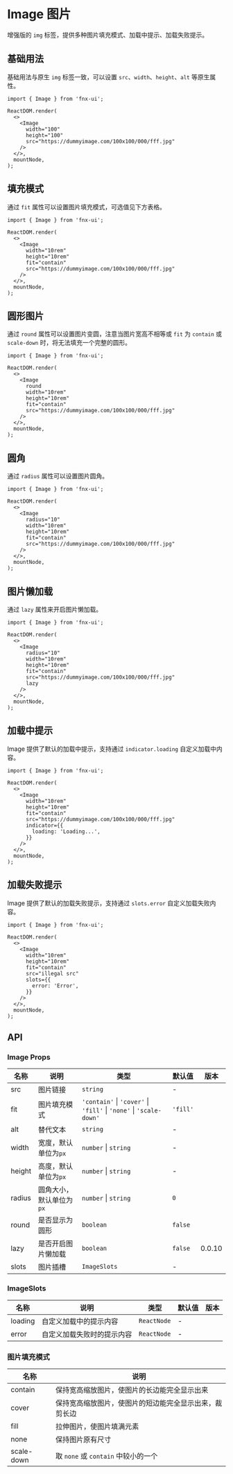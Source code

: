 # Image 图片

增强版的 `img` 标签，提供多种图片填充模式、加载中提示、加载失败提示。

## 基础用法

基础用法与原生 `img` 标签一致，可以设置 `src`、`width`、`height`、`alt` 等原生属性。

```tsx
import { Image } from 'fnx-ui';

ReactDOM.render(
  <>
    <Image
      width="100"
      height="100"
      src="https://dummyimage.com/100x100/000/fff.jpg"
    />
  </>,
  mountNode,
);
```

## 填充模式

通过 `fit` 属性可以设置图片填充模式，可选值见下方表格。

```tsx
import { Image } from 'fnx-ui';

ReactDOM.render(
  <>
    <Image
      width="10rem"
      height="10rem"
      fit="contain"
      src="https://dummyimage.com/100x100/000/fff.jpg"
    />
  </>,
  mountNode,
);
```

## 圆形图片

通过 `round` 属性可以设置图片变圆，注意当图片宽高不相等或 `fit` 为 `contain` 或 `scale-down` 时，将无法填充一个完整的圆形。

```tsx
import { Image } from 'fnx-ui';

ReactDOM.render(
  <>
    <Image
      round
      width="10rem"
      height="10rem"
      fit="contain"
      src="https://dummyimage.com/100x100/000/fff.jpg"
    />
  </>,
  mountNode,
);
```

## 圆角

通过 `radius` 属性可以设置图片圆角。

```tsx
import { Image } from 'fnx-ui';

ReactDOM.render(
  <>
    <Image
      radius="10"
      width="10rem"
      height="10rem"
      fit="contain"
      src="https://dummyimage.com/100x100/000/fff.jpg"
    />
  </>,
  mountNode,
);
```

## 图片懒加载

通过 `lazy` 属性来开启图片懒加载。

```tsx
import { Image } from 'fnx-ui';

ReactDOM.render(
  <>
    <Image
      radius="10"
      width="10rem"
      height="10rem"
      fit="contain"
      src="https://dummyimage.com/100x100/000/fff.jpg"
      lazy
    />
  </>,
  mountNode,
);
```

## 加载中提示

Image 提供了默认的加载中提示，支持通过 `indicator.loading` 自定义加载中内容。

```tsx
import { Image } from 'fnx-ui';

ReactDOM.render(
  <>
    <Image
      width="10rem"
      height="10rem"
      fit="contain"
      src="https://dummyimage.com/100x100/000/fff.jpg"
      indicator={{
        loading: 'Loading...',
      }}
    />
  </>,
  mountNode,
);
```

## 加载失败提示

Image 提供了默认的加载失败提示，支持通过 `slots.error` 自定义加载失败内容。

```tsx
import { Image } from 'fnx-ui';

ReactDOM.render(
  <>
    <Image
      width="10rem"
      height="10rem"
      fit="contain"
      src="illegal src"
      slots={{
        error: 'Error',
      }}
    />
  </>,
  mountNode,
);
```

## API

### Image Props

| 名称   | 说明                     | 类型                                                               | 默认值   | 版本   |
| ------ | ------------------------ | ------------------------------------------------------------------ | -------- | ------ |
| src    | 图片链接                 | `string`                                                           | -        |        |
| fit    | 图片填充模式             | `'contain'` \| `'cover'` \| `'fill'` \| `'none'` \| `'scale-down'` | `'fill'` |        |
| alt    | 替代文本                 | `string`                                                           | -        |        |
| width  | 宽度，默认单位为`px`     | `number` \| `string`                                               | -        |        |
| height | 高度，默认单位为`px`     | `number` \| `string`                                               | -        |        |
| radius | 圆角大小，默认单位为`px` | `number` \| `string`                                               | `0`      |        |
| round  | 是否显示为圆形           | `boolean`                                                          | `false`  |        |
| lazy   | 是否开启图片懒加载       | `boolean`                                                          | `false`  | 0.0.10 |
| slots  | 图片插槽                 | `ImageSlots`                                                       | -        |        |

### ImageSlots

| 名称    | 说明                       | 类型        | 默认值 | 版本 |
| ------- | -------------------------- | ----------- | ------ | ---- |
| loading | 自定义加载中的提示内容     | `ReactNode` | -      |      |
| error   | 自定义加载失败时的提示内容 | `ReactNode` | -      |      |

### 图片填充模式

| 名称       | 说明                                                   |
| ---------- | ------------------------------------------------------ |
| contain    | 保持宽高缩放图片，使图片的长边能完全显示出来           |
| cover      | 保持宽高缩放图片，使图片的短边能完全显示出来，裁剪长边 |
| fill       | 拉伸图片，使图片填满元素                               |
| none       | 保持图片原有尺寸                                       |
| scale-down | 取 `none` 或 `contain` 中较小的一个                    |
